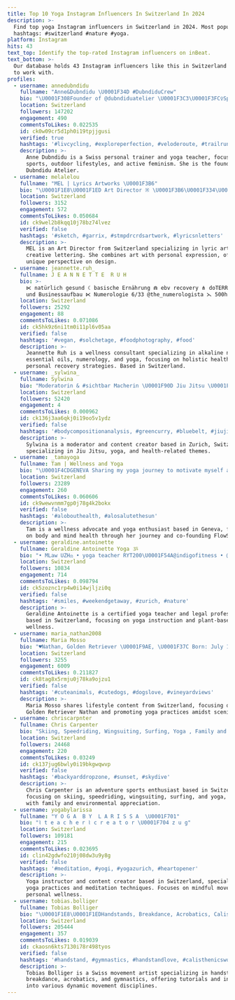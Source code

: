 ```yaml
---
title: Top 10 Yoga Instagram Influencers In Switzerland In 2024
description: >-
  Find top yoga Instagram influencers in Switzerland in 2024. Most popular
  hashtags: #switzerland #nature #yoga.
platform: Instagram
hits: 43
text_top: Identify the top-rated Instagram influencers on inBeat.
text_bottom: >-
  Our database holds 43 Instagram influencers like this in Switzerland for you
  to work with.
profiles:
  - username: annedubndidu
    fullname: "Anne&Dubndidu \U0001F34D #DubndiduCrew"
    bio: "\U0001F308Founder of @dubndiduatelier \U0001F3C3\U0001F3FC‍♀️Sports & Outdoor Enthusiast\U0001F30D \U0001F4A6Personal trainer & Yoga teacher\U0001F9D8\U0001F3FC‍♀️ \U0001F4DDContent creator \U0001F91C\U0001F3FCActive Feminist \U0001F343Veggie Woman"
    location: Switzerland
    followers: 147202
    engagement: 490
    commentsToLikes: 0.022535
    id: ck0w09cr5d1ph0i19tpjjgusi
    verified: true
    hashtags: '#livcycling, #exploreperfection, #veloderoute, #trailrunning'
    description: >-
      Anne Dubndidu is a Swiss personal trainer and yoga teacher, focusing on
      sports, outdoor lifestyles, and active feminism. She is the founder of
      Dubndidu Atelier.
  - username: melalelou
    fullname: "MEL | Lyrics Artworks \U0001F3B6"
    bio: "\U0001F1E8\U0001F1ED Art Director ※ \U0001F3B6\U0001F334\U0001F3CB\U0001F3FC‍♀️✏️\U0001F3A8\U0001F493 \U0001F9D8\U0001F3FB‍♀️ drawing letters is my yoga \U0001F3A8 Creative head @the.jessos"
    location: Switzerland
    followers: 3152
    engagement: 572
    commentsToLikes: 0.050684
    id: ck9wel2b8kqq10j78bz74lvez
    verified: false
    hashtags: '#sketch, #garrix, #stmpdrcrdsartwork, #lyricsnletters'
    description: >-
      MEL is an Art Director from Switzerland specializing in lyric artworks and
      creative lettering. She combines art with personal expression, offering a
      unique perspective on design.
  - username: jeannette.ruh_
    fullname: J E A N N E T T E  R U H
    bio: >-
      ⋉ natürlich gesund ☾ basische Ernährung ⋒ ebv recovery ⋔ doTERRA Beraterin
      und Businessaufbau ⋉ Numerologie 6/33 @the_numerologista ⋋ 500h yoga tt
    location: Switzerland
    followers: 25292
    engagement: 88
    commentsToLikes: 0.071086
    id: ck5hk9z6ni1tm0i11pl6v05aa
    verified: false
    hashtags: '#vegan, #solchetage, #foodphotography, #food'
    description: >-
      Jeannette Ruh is a wellness consultant specializing in alkaline nutrition,
      essential oils, numerology, and yoga, focusing on holistic health and
      personal recovery strategies. Based in Switzerland.
  - username: _sylwina_
    fullname: Sylwina
    bio: "Moderatorin & #sichtbar Macherin \U0001F90D Jiu Jitsu \U0001F535 | Yoga \U0001F9D8‍♀️ | Health Nerd \U0001F9E0 Life in Zurich, Switzerland \U0001F1E8\U0001F1ED"
    location: Switzerland
    followers: 52420
    engagement: 4
    commentsToLikes: 0.000962
    id: ck136j3aa6qkj0i19oo5v1ydz
    verified: false
    hashtags: '#bodycompositionanalysis, #greencurry, #bluebelt, #jiujitsu'
    description: >-
      Sylwina is a moderator and content creator based in Zurich, Switzerland,
      specializing in Jiu Jitsu, yoga, and health-related themes.
  - username: _tamayoga
    fullname: Tam | Wellness and Yoga
    bio: "\U0001F4CDGENEVA Sharing my yoga journey to motivate myself and others \U0001F98B Co-founder of @flowspaceofficial a project to promote health of body and mind ✨"
    location: Switzerland
    followers: 23289
    engagement: 260
    commentsToLikes: 0.060606
    id: ck9wewvnmm7gp0j78g4k2bokx
    verified: false
    hashtags: '#alobouthealth, #alosalutethesun'
    description: >-
      Tam is a wellness advocate and yoga enthusiast based in Geneva, focusing
      on body and mind health through her journey and co-founding FlowSpace.
  - username: geraldine.antoinette
    fullname: Geraldine Antoinette Yoga ૐ
    bio: "• MLaw UZH⚖ • yoga teacher RYT200\U0001F54A@indigofitness • @athleticflow.ch instructor \U0001F938\U0001F3FB‍♀️ • powered by plants\U0001F3C3\U0001F3FB‍♀️\U0001F3C4\U0001F3FB‍♀️\U0001F3C2\U0001F331"
    location: Switzerland
    followers: 10834
    engagement: 714
    commentsToLikes: 0.098794
    id: ck5zoznc1rp4w0i14wjljzi0q
    verified: false
    hashtags: '#smiles, #weekendgetaway, #zurich, #nature'
    description: >-
      Geraldine Antoinette is a certified yoga teacher and legal professional
      based in Switzerland, focusing on yoga instruction and plant-based
      wellness.
  - username: maria_nathan2008
    fullname: Maria Mosso
    bio: "♥️Nathan, Golden Retriever \U0001F9AE, \U0001F37C Born: July 11th 2008, \U0001F4CDin Zürich \U0001F1E8\U0001F1ED often in \U0001F1EE\U0001F1F9 ♥️ Yoga"
    location: Switzerland
    followers: 3255
    engagement: 6009
    commentsToLikes: 0.211827
    id: ck8tag8x5rmju0j78ka9ojzu1
    verified: false
    hashtags: '#cuteanimals, #cutedogs, #dogslove, #vineyardviews'
    description: >-
      Maria Mosso shares lifestyle content from Switzerland, focusing on her
      Golden Retriever Nathan and promoting yoga practices amidst scenic views.
  - username: chriscarpnter
    fullname: Chris Carpenter
    bio: "Skiing, Speedriding, Wingsuiting, Surfing, Yoga , Family and of course this amazing planet. \U0001F30E \U0001F3C2 \U0001F3C4\U0001F3FC \U0001F64F \U0001F468‍\U0001F469‍\U0001F467‍\U0001F467"
    location: Switzerland
    followers: 24468
    engagement: 220
    commentsToLikes: 0.03249
    id: ck137jug6bwly0i19bkgwqwvp
    verified: false
    hashtags: '#backyarddropzone, #sunset, #skydive'
    description: >-
      Chris Carpenter is an adventure sports enthusiast based in Switzerland,
      focusing on skiing, speedriding, wingsuiting, surfing, and yoga, along
      with family and environmental appreciation.
  - username: yogabylarissa
    fullname: "Y O G A  B Y  L A R I S S A  \U0001F701"
    bio: "⌇ t e a c h e r ⌇ c r e a t o r \U0001F704 z u g"
    location: Switzerland
    followers: 109181
    engagement: 215
    commentsToLikes: 0.023695
    id: clin42gdwfo210j08dw3u9y8g
    verified: false
    hashtags: '#meditation, #yogi, #yogazurich, #heartopener'
    description: >-
      Yoga instructor and content creator based in Switzerland, specializing in
      yoga practices and meditation techniques. Focuses on mindful movement and
      personal wellness.
  - username: tobias.bolliger
    fullname: Tobias Bolliger
    bio: "\U0001F1E8\U0001F1EDHandstands, Breakdance, Acrobatics, Calisthenics, Gymnastics, Tutorials, Movement - I like to move it!\U0001F60A"
    location: Switzerland
    followers: 205444
    engagement: 357
    commentsToLikes: 0.019039
    id: ckaosn6kts7130i78r498tyos
    verified: false
    hashtags: '#handstand, #gymnastics, #handstandlove, #calisthenicsworkout'
    description: >-
      Tobias Bolliger is a Swiss movement artist specializing in handstands,
      breakdance, acrobatics, and gymnastics, offering tutorials and insights
      into various dynamic movement disciplines.
---
```


